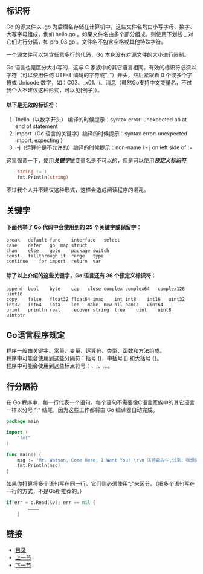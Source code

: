 ## 标识符
Go 的源文件以 .go 为后缀名存储在计算机中，这些文件名均由小写字母、数字、大写字母组成，例如 hello.go 。如果文件名由多个部分组成，则使用下划线 _ 对它们进行分隔，如 pro_03.go 。文件名不包含空格或其他特殊字符。

一个源文件可以包含任意多行的代码，Go 本身没有对源文件的大小进行限制。

Go 语言也是区分大小写的，这与 C 家族中的其它语言相同。有效的标识符必须以字符（可以使用任何 UTF-8 编码的字符或“_”）开头，然后紧跟着 0 个或多个字符或 Unicode 数字，如：C03、_x01、i、消息（虽然Go支持中文变量名，不过我个人不建议这种形式，可以见[例子]）。

#### 以下是无效的标识符：
1. 1hello（以数字开头） 编译的时候提示：syntax error: unexpected ab at end of statement
2. import（Go 语言的关键字）编译的时候提示：syntax error: unexpected import, expecting }
3. i-j（运算符是不允许的）编译的时候提示：non-name i - j on left side of :=

这里强调一下，使用***关键字***做变量名是不可以的，但是可以使用***预定义标识符***
```go
	string := 1
	fmt.Println(string)
```
不过我个人并不建议这种形式，这样会造成阅读程序的混乱。
## 关键字
#### 下面列举了 Go 代码中会使用到的 25 个关键字或保留字：
    break	default	func	interface	select 
    case	defer	go	map	struct
    chan	else	goto	package	switch
    const	fallthrough	if	range	type
    continue	for	import	return	var
#### 除了以上介绍的这些关键字，Go 语言还有 36 个预定义标识符：
    append	bool	byte	cap	  close	complex	complex64	complex128	uint16
    copy	false	float32	float64	imag	int	int8	int16	uint32
    int32	int64	iota	len	  make	new	nil	panic	uint64
    print	println	real	recover	string	true	uint	uint8	uintptr

## Go语言程序规定
程序一般由关键字、常量、变量、运算符、类型、函数和方法组成。<br />
程序中可能会使用到这些分隔符：括号 ()，中括号 [] 和大括号 {}。<br />
程序中可能会使用到这些标点符号：、;、…。<br />
 
## 行分隔符
在 Go 程序中，每一行代表一个语句。每个语句不需要像C语言家族中的其它语言一样以分号 “;” 结尾，因为这些工作都将由 Go 编译器自动完成。
```go
package main

import (
	"fmt"
)

func main() {
	msg := "Mr. Watson, Come Here, I Want You! \r\n 沃特森先生,过来，我想见你！"
	fmt.Println(msg)
}
```

如果你打算将多个语句写在同一行，它们则必须使用“;”来区分。（把多个语句写在一行的方式，不是Go所推荐的。）
```go
if err = o.Read(&v); err == nil {
		…………
	}
```

## 链接
- [目录](https://github.com/sunnygocms/gobook/blob/master/menu.md)
- [上一节](./02.5.md)
- [下一节](./03.2.md)